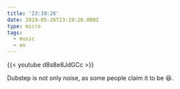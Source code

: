 ```yaml
---
title: '23:19:26'
date: 2019-05-26T23:19:26.000Z
type: micro
tags:
  - music
  - en
---
```


{{< youtube d8s8e8JdGCc >}}

Dubstep is not only noise, as some people claim it to be 😆.
